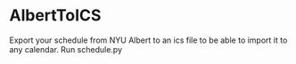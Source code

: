 AlbertToICS
===========

Export your schedule from NYU Albert to an ics file to be able to import it to any calendar.
Run schedule.py 
